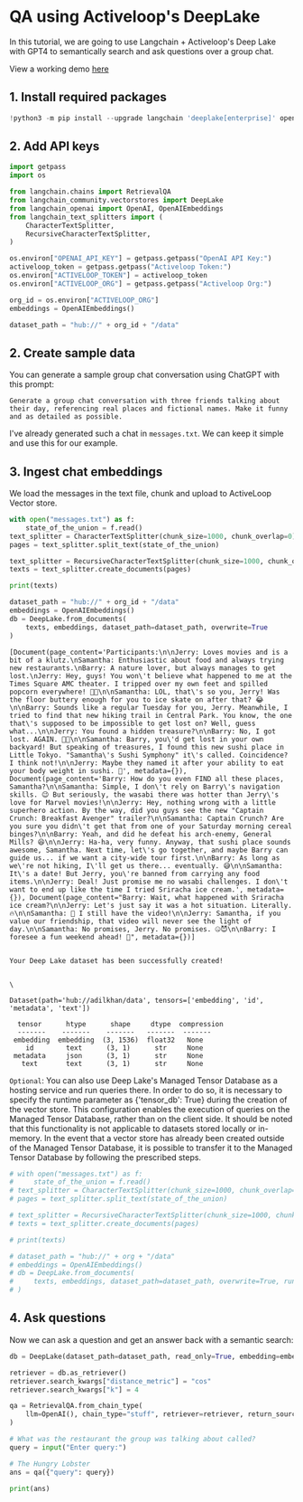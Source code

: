 # QA using Activeloop's DeepLake
In this tutorial, we are going to use Langchain + Activeloop's Deep Lake with GPT4 to semantically search and ask questions over a group chat.

View a working demo [here](https://twitter.com/thisissukh_/status/1647223328363679745)

## 1. Install required packages


```python
!python3 -m pip install --upgrade langchain 'deeplake[enterprise]' openai tiktoken
```

## 2. Add API keys




```python
import getpass
import os

from langchain.chains import RetrievalQA
from langchain_community.vectorstores import DeepLake
from langchain_openai import OpenAI, OpenAIEmbeddings
from langchain_text_splitters import (
    CharacterTextSplitter,
    RecursiveCharacterTextSplitter,
)

os.environ["OPENAI_API_KEY"] = getpass.getpass("OpenAI API Key:")
activeloop_token = getpass.getpass("Activeloop Token:")
os.environ["ACTIVELOOP_TOKEN"] = activeloop_token
os.environ["ACTIVELOOP_ORG"] = getpass.getpass("Activeloop Org:")

org_id = os.environ["ACTIVELOOP_ORG"]
embeddings = OpenAIEmbeddings()

dataset_path = "hub://" + org_id + "/data"
```



## 2. Create sample data

You can generate a sample group chat conversation using ChatGPT with this prompt:

```
Generate a group chat conversation with three friends talking about their day, referencing real places and fictional names. Make it funny and as detailed as possible.
```

I've already generated such a chat in `messages.txt`. We can keep it simple and use this for our example.

## 3. Ingest chat embeddings

We load the messages in the text file, chunk and upload to ActiveLoop Vector store.


```python
with open("messages.txt") as f:
    state_of_the_union = f.read()
text_splitter = CharacterTextSplitter(chunk_size=1000, chunk_overlap=0)
pages = text_splitter.split_text(state_of_the_union)

text_splitter = RecursiveCharacterTextSplitter(chunk_size=1000, chunk_overlap=100)
texts = text_splitter.create_documents(pages)

print(texts)

dataset_path = "hub://" + org_id + "/data"
embeddings = OpenAIEmbeddings()
db = DeepLake.from_documents(
    texts, embeddings, dataset_path=dataset_path, overwrite=True
)
```

    [Document(page_content='Participants:\n\nJerry: Loves movies and is a bit of a klutz.\nSamantha: Enthusiastic about food and always trying new restaurants.\nBarry: A nature lover, but always manages to get lost.\nJerry: Hey, guys! You won\'t believe what happened to me at the Times Square AMC theater. I tripped over my own feet and spilled popcorn everywhere! 🍿💥\n\nSamantha: LOL, that\'s so you, Jerry! Was the floor buttery enough for you to ice skate on after that? 😂\n\nBarry: Sounds like a regular Tuesday for you, Jerry. Meanwhile, I tried to find that new hiking trail in Central Park. You know, the one that\'s supposed to be impossible to get lost on? Well, guess what...\n\nJerry: You found a hidden treasure?\n\nBarry: No, I got lost. AGAIN. 🧭🙄\n\nSamantha: Barry, you\'d get lost in your own backyard! But speaking of treasures, I found this new sushi place in Little Tokyo. "Samantha\'s Sushi Symphony" it\'s called. Coincidence? I think not!\n\nJerry: Maybe they named it after your ability to eat your body weight in sushi. 🍣', metadata={}), Document(page_content='Barry: How do you even FIND all these places, Samantha?\n\nSamantha: Simple, I don\'t rely on Barry\'s navigation skills. 😉 But seriously, the wasabi there was hotter than Jerry\'s love for Marvel movies!\n\nJerry: Hey, nothing wrong with a little superhero action. By the way, did you guys see the new "Captain Crunch: Breakfast Avenger" trailer?\n\nSamantha: Captain Crunch? Are you sure you didn\'t get that from one of your Saturday morning cereal binges?\n\nBarry: Yeah, and did he defeat his arch-enemy, General Mills? 😆\n\nJerry: Ha-ha, very funny. Anyway, that sushi place sounds awesome, Samantha. Next time, let\'s go together, and maybe Barry can guide us... if we want a city-wide tour first.\n\nBarry: As long as we\'re not hiking, I\'ll get us there... eventually. 😅\n\nSamantha: It\'s a date! But Jerry, you\'re banned from carrying any food items.\n\nJerry: Deal! Just promise me no wasabi challenges. I don\'t want to end up like the time I tried Sriracha ice cream.', metadata={}), Document(page_content="Barry: Wait, what happened with Sriracha ice cream?\n\nJerry: Let's just say it was a hot situation. Literally. 🔥\n\nSamantha: 🤣 I still have the video!\n\nJerry: Samantha, if you value our friendship, that video will never see the light of day.\n\nSamantha: No promises, Jerry. No promises. 🤐😈\n\nBarry: I foresee a fun weekend ahead! 🎉", metadata={})]
    

    Your Deep Lake dataset has been successfully created!
    

    \

    Dataset(path='hub://adilkhan/data', tensors=['embedding', 'id', 'metadata', 'text'])
    
      tensor      htype      shape     dtype  compression
      -------    -------    -------   -------  ------- 
     embedding  embedding  (3, 1536)  float32   None   
        id        text      (3, 1)      str     None   
     metadata     json      (3, 1)      str     None   
       text       text      (3, 1)      str     None   
    

     

`Optional`: You can also use Deep Lake's Managed Tensor Database as a hosting service and run queries there. In order to do so, it is necessary to specify the runtime parameter as {'tensor_db': True} during the creation of the vector store. This configuration enables the execution of queries on the Managed Tensor Database, rather than on the client side. It should be noted that this functionality is not applicable to datasets stored locally or in-memory. In the event that a vector store has already been created outside of the Managed Tensor Database, it is possible to transfer it to the Managed Tensor Database by following the prescribed steps.


```python
# with open("messages.txt") as f:
#     state_of_the_union = f.read()
# text_splitter = CharacterTextSplitter(chunk_size=1000, chunk_overlap=0)
# pages = text_splitter.split_text(state_of_the_union)

# text_splitter = RecursiveCharacterTextSplitter(chunk_size=1000, chunk_overlap=100)
# texts = text_splitter.create_documents(pages)

# print(texts)

# dataset_path = "hub://" + org + "/data"
# embeddings = OpenAIEmbeddings()
# db = DeepLake.from_documents(
#     texts, embeddings, dataset_path=dataset_path, overwrite=True, runtime={"tensor_db": True}
# )
```

## 4. Ask questions

Now we can ask a question and get an answer back with a semantic search:


```python
db = DeepLake(dataset_path=dataset_path, read_only=True, embedding=embeddings)

retriever = db.as_retriever()
retriever.search_kwargs["distance_metric"] = "cos"
retriever.search_kwargs["k"] = 4

qa = RetrievalQA.from_chain_type(
    llm=OpenAI(), chain_type="stuff", retriever=retriever, return_source_documents=False
)

# What was the restaurant the group was talking about called?
query = input("Enter query:")

# The Hungry Lobster
ans = qa({"query": query})

print(ans)
```
